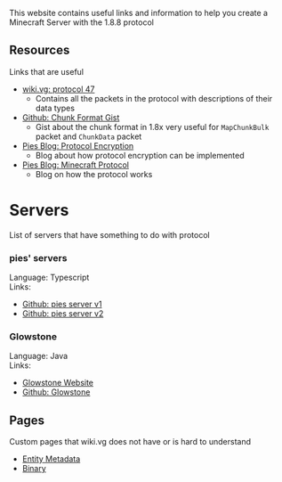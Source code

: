 This website contains useful links and information to help you create a Minecraft Server with the 1.8.8 protocol

## Resources
Links that are useful
- [wiki.vg: protocol 47](https://wiki.vg/index.php?title=Protocol&oldid=7368)
  - Contains all the packets in the protocol with descriptions of their data types
- [Github: Chunk Format Gist](https://gist.github.com/TheVeryStarlk/fc2f3067818775c591c4ebb825b0e00c)
  - Gist about the chunk format in 1.8x very useful for `MapChunkBulk` packet and `ChunkData` packet
- [Pies Blog: Protocol Encryption](https://blog.pies.cf/mc/protocol_encryption)
  - Blog about how protocol encryption can be implemented
- [Pies Blog: Minecraft Protocol](https://blog.pies.cf/mc/mc_protocol)
  - Blog on how the protocol works

# Servers
List of servers that have something to do with protocol

### pies' servers
Language: Typescript\
Links:
- [Github: pies server v1](https://github.com/hi12167pies/mc-server-ts)
- [Github: pies server v2](https://github.com/hi12167pies/mc-server-ts2)

### Glowstone
Language: Java\
Links:
- [Glowstone Website](https://glowstone.net/)
- [Github: Glowstone](https://github.com/GlowstoneMC/Glowstone)

## Pages
Custom pages that wiki.vg does not have or is hard to understand
- [Entity Metadata](./entity-metadata)
- [Binary](./binary)